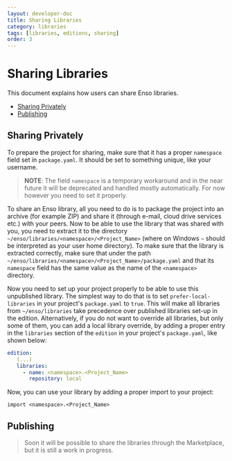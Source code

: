 ```yaml
---
layout: developer-doc
title: Sharing Libraries
category: libraries
tags: [libraries, editions, sharing]
order: 3
---
```


# Sharing Libraries

This document explains how users can share Enso libraries.

<!-- MarkdownTOC levels="2,3" autolink="true" -->

- [Sharing Privately](#sharing-privately)
- [Publishing](#publishing)

<!-- /MarkdownTOC -->

## Sharing Privately

To prepare the project for sharing, make sure that it has a proper `namespace`
field set in `package.yaml`. It should be set to something unique, like your
username.

> **NOTE**: The field `namespace` is a temporary workaround and in the near
> future it will be deprecated and handled mostly automatically. For now however
> you need to set it properly.

To share an Enso library, all you need to do is to package the project into an
archive (for example ZIP) and share it (through e-mail, cloud drive services
etc.) with your peers. Now to be able to use the library that was shared with
you, you need to extract it to the directory
`~/enso/libraries/<namespace>/<Project_Name>` (where on Windows `~` should be
interpreted as your user home directory). To make sure that the library is
extracted correctly, make sure that under the path
`~/enso/libraries/<namespace>/<Project_Name>/package.yaml` and that its
`namespace` field has the same value as the name of the `<namespace>` directory.

Now you need to set up your project properly to be able to use this unpublished
library. The simplest way to do that is to set `prefer-local-libraries` in your
project's `package.yaml` to `true`. This will make all libraries from
`~/enso/libraries` take precedence over published libraries set-up in the
edition. Alternatively, if you do not want to override all libraries, but only
some of them, you can add a local library override, by adding a proper entry in
the `libraries` section of the `edition` in your project's `package.yaml`, like
shown below:

```yaml
edition:
   (...)
   libraries:
     - name: <namespace>.<Project_Name>
       repository: local
```

Now, you can use your library by adding a proper import to your project:

```
import <namespace>.<Project_Name>
```

## Publishing

> Soon it will be possible to share the libraries through the Marketplace, but
> it is still a work in progress.
